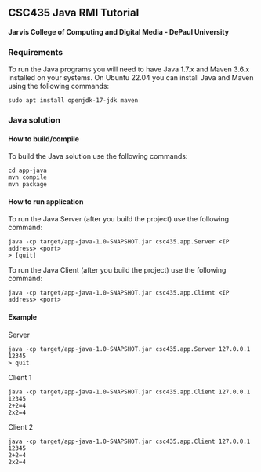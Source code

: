 ## CSC435 Java RMI Tutorial
**Jarvis College of Computing and Digital Media - DePaul University**

### Requirements

To run the Java programs you will need to have Java 1.7.x and Maven 3.6.x installed on your systems. On Ubuntu 22.04 you can install Java and Maven using the following commands:

```
sudo apt install openjdk-17-jdk maven

```

### Java solution
#### How to build/compile

To build the Java solution use the following commands:
```
cd app-java
mvn compile
mvn package
```

#### How to run application

To run the Java Server (after you build the project) use the following command:
```
java -cp target/app-java-1.0-SNAPSHOT.jar csc435.app.Server <IP address> <port>
> [quit]
```

To run the Java Client (after you build the project) use the following command:
```
java -cp target/app-java-1.0-SNAPSHOT.jar csc435.app.Client <IP address> <port>
```

#### Example

Server
```
java -cp target/app-java-1.0-SNAPSHOT.jar csc435.app.Server 127.0.0.1 12345
> quit
```

Client 1
```
java -cp target/app-java-1.0-SNAPSHOT.jar csc435.app.Client 127.0.0.1 12345
2+2=4
2x2=4
```

Client 2
```
java -cp target/app-java-1.0-SNAPSHOT.jar csc435.app.Client 127.0.0.1 12345
2+2=4
2x2=4
```
